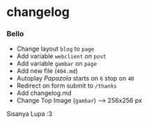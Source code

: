 # changelog

### Bello
- Change layout `blog` to `page`
- Add variable `webclient` on `post`
- Add variable `gambar` on `page`
- Add new file (`404.md`)
- Autoplay *Papazola* starts on `6` stop on `40`
- Redirect on form submit to `/thanks`
- Add changelog.md
- Change Top Image (`gambar`) --> 256x256 px

Sisanya Lupa :3 
